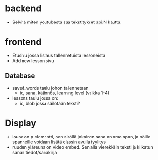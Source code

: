 # backend

- Selvitä miten youtubesta saa tekstitykset api:N kautta.

# frontend

- Etusivu jossa listaus tallennetuista lessoneista
- Add new lesson sivu

## Database

- saved_words taulu johon tallennetaan
   - id, sana, käännös, learning level (vaikka 1-4)
- lessons taulu jossa on:
   - id, blob jossa säilötään teksti?

# Display

- lause on p elementti, sen sisällä jokainen sana on oma span, ja näille spanneille voidaan
lisätä classin avulla tyylitys
- ruudun yläreuna on video embed. Sen alla vierekkäin teksti ja klikatun sanan tiedot/sanakirja
